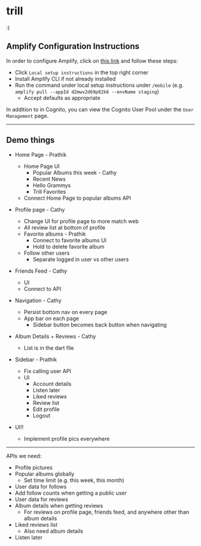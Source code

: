# trill

:)

## Amplify Configuration Instructions

In order to configure Amplify, click on [this link](https://us-east-1.admin.amplifyapp.com/admin/d2mwv2d69p82k6/staging/home) and follow these steps:

- Click `Local setup instructions` in the top right corner
- Install Amplify CLI if not already installed
- Run the command under local setup instructions under `/mobile` (e.g. `amplify pull --appId d2mwv2d69p82k6 --envName staging`)
  - Accept defaults as appropriate

In addition to in Cognito, you can view the Cognito User Pool under the `User Management` page.

---

## Demo things
- Home Page - Prathik
  - Home Page UI
    - Popular Albums this week - Cathy
    - Recent News
    - Hello Grammys
    - Trill Favorites
  - Connect Home Page to popular albums API

- Profile page - Cathy
  - Change UI for profile page to more match web
  - All review list at bottom of profile
  - Favorite albums - Prathik
    - Connect to favorite albums UI
    - Hold to delete favorite album
  - Follow other users
    - Separate logged in user vs other users

- Friends Feed - Cathy
  - UI
  - Connect to API

- Navigation - Cathy
  - Persist bottom nav on every page
  - App bar on each page
    - Sidebar button becomes back button when navigating

- Album Details + Reviews - Cathy
  - List is in the dart file

- Sidebar - Prathik
  - Fix calling user API
  - UI
    - Account details
    - Listen later
    - Liked reviews
    - Review list
    - Edit profile
    - Logout

- UI!!
  - Implement profile pics everywhere

---

APIs we need:
- Profile pictures
- Popular albums globally
  - Set time limit (e.g. this week, this month)
- User data for follows
- Add follow counts when getting a public user
- User data for reviews
- Album details when getting reviews
  - For reviews on profile page, friends feed, and anywhere other than album details
- Liked reviews list
  - Also need album details
- Listen later
